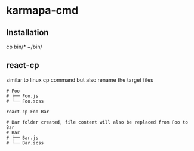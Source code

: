 # karmapa-cmd

## Installation
cp bin/* ~/bin/

## react-cp
similar to linux cp command but also rename the target files

```
# Foo
# ├── Foo.js
# └── Foo.scss

react-cp Foo Bar

# Bar folder created, file content will also be replaced from Foo to Bar
# Bar
# ├── Bar.js
# └── Bar.scss
```
